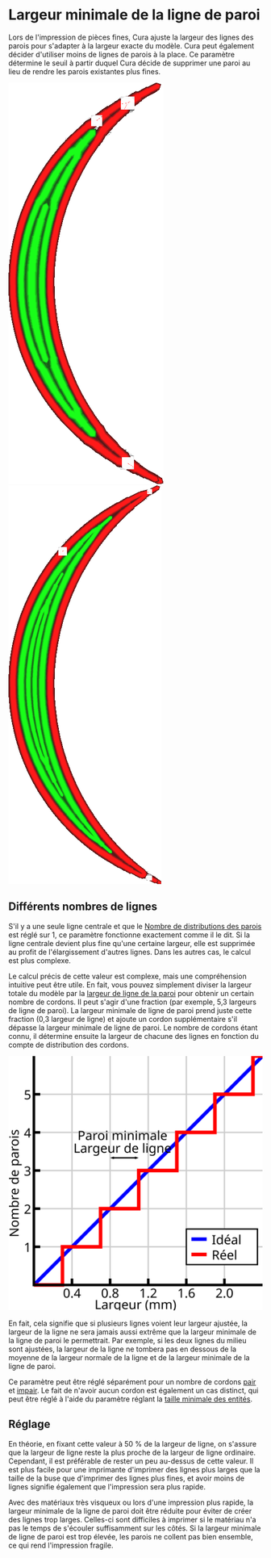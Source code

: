 Largeur minimale de la ligne de paroi
====
Lors de l'impression de pièces fines, Cura ajuste la largeur des lignes des parois pour s'adapter à la largeur exacte du modèle. Cura peut également décider d'utiliser moins de lignes de parois à la place. Ce paramètre détermine le seuil à partir duquel Cura décide de supprimer une paroi au lieu de rendre les parois existantes plus fines.

<!--screenshot {
"image_path": "min_wall_line_width_0_34.png",
"models": [{"script": "moon_sickle.scad"}],
"camera_position": [0, 0, 63],
"settings": {
	"min_wall_line_width": 0.34,
	"wall_line_count": 3,
	"wall_transition_angle": 20
},
"layer": 14,
"colours": 32
}-->
<!--screenshot {
"image_path": "min_wall_line_width_0_1.png",
"models": [{"script": "moon_sickle.scad"}],
"camera_position": [0, 0, 63],
"settings": {
	"min_wall_line_width": 0.1,
	"wall_line_count": 3,
	"wall_transition_angle": 20
},
"layer": 14,
"colours": 32
}-->
![Normalement, les lignes sont plus larges pour s'adapter](../../../articles/images/min_wall_line_width_0_34.png)
![En réduisant la largeur minimale des lignes, il choisit d'utiliser davantage de lignes.](../../../articles/images/min_wall_line_width_0_1.png)

Différents nombres de lignes
----
S'il y a une seule ligne centrale et que le [Nombre de distributions des parois](wall_distribution_count.md) est réglé sur 1, ce paramètre fonctionne exactement comme il le dit. Si la ligne centrale devient plus fine qu'une certaine largeur, elle est supprimée au profit de l'élargissement d'autres lignes. Dans les autres cas, le calcul est plus complexe.

Le calcul précis de cette valeur est complexe, mais une compréhension intuitive peut être utile. En fait, vous pouvez simplement diviser la largeur totale du modèle par la [largeur de ligne de la paroi](../resolution/wall_line_width.md) pour obtenir un certain nombre de cordons. Il peut s'agir d'une fraction (par exemple, 5,3 largeurs de ligne de paroi). La largeur minimale de ligne de paroi prend juste cette fraction (0,3 largeur de ligne) et ajoute un cordon supplémentaire s'il dépasse la largeur minimale de ligne de paroi. Le nombre de cordons étant connu, il détermine ensuite la largeur de chacune des lignes en fonction du compte de distribution des cordons.

![Comment la largeur minimale des lignes de parois affecte le nombre de cordons](../images/min_wall_line_width.svg)

En fait, cela signifie que si plusieurs lignes voient leur largeur ajustée, la largeur de la ligne ne sera jamais aussi extrême que la largeur minimale de la ligne de paroi le permettrait. Par exemple, si les deux lignes du milieu sont ajustées, la largeur de la ligne ne tombera pas en dessous de la moyenne de la largeur normale de la ligne et de la largeur minimale de la ligne de paroi.

Ce paramètre peut être réglé séparément pour un nombre de cordons [pair](min_even_wall_line_width.md) et [impair](min_odd_wall_line_width.md). Le fait de n'avoir aucun cordon est également un cas distinct, qui peut être réglé à l'aide du paramètre réglant la [taille minimale des entités](min_feature_size.md).

Réglage
----
En théorie, en fixant cette valeur à 50 % de la largeur de ligne, on s'assure que la largeur de ligne reste la plus proche de la largeur de ligne ordinaire. Cependant, il est préférable de rester un peu au-dessus de cette valeur. Il est plus facile pour une imprimante d'imprimer des lignes plus larges que la taille de la buse que d'imprimer des lignes plus fines, et avoir moins de lignes signifie également que l'impression sera plus rapide.

Avec des matériaux très visqueux ou lors d'une impression plus rapide, la largeur minimale de la ligne de paroi doit être réduite pour éviter de créer des lignes trop larges. Celles-ci sont difficiles à imprimer si le matériau n'a pas le temps de s'écouler suffisamment sur les côtés. Si la largeur minimale de ligne de paroi est trop élevée, les parois ne collent pas bien ensemble, ce qui rend l'impression fragile. 
